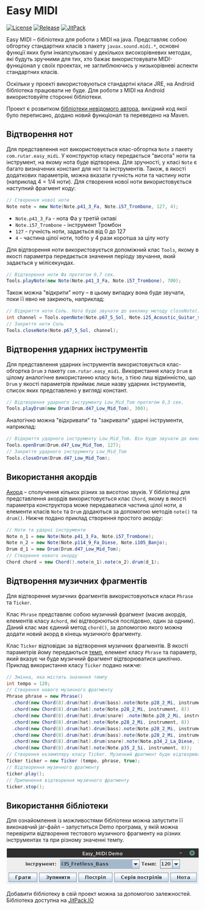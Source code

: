 # Easy MIDI

[![License](https://img.shields.io/github/license/RutarAndriy/Easy_MIDI?color=%23FF5555)](https://opensource.org/licenses/Apache-2.0)
[![Release](https://img.shields.io/github/release/RutarAndriy/Easy_MIDI.svg)](https://github.com/RutarAndriy/Easy_MIDI/releases)
[![JitPack](https://img.shields.io/badge/JitPack-1.0.0-brightgreen)](https://jitpack.io/#RutarAndriy/Easy_MIDI)

<!-- Broken barge, something went wrong -->
<!-- [![JitPack](https://jitpack.io/v/RutarAndriy/Easy_MIDI.svg)](https://jitpack.io/#RutarAndriy/Easy_MIDI) -->

Easy MIDI – бібліотека для роботи з MIDI на java. Представляє собою обгортку стандартних класів з пакету `javax.sound.midi.*`, основні функції яких були інкапсульовані у декількох високорівневих методах, які будуть зручними для тих, хто бажає використовувати MIDI-функціонал у своїх проектах, не заглиблюючись у низькорівневі аспекти стандартних класів.

Оскільки у проекті використовуються стандартні класи JRE, на Android бібліотека працювати не буде. Для роботи з MIDI на Android використовуйте сторонні бібліотеки.

Проект є розвитком [бібліотеки невідомого автора](https://habr.com/ru/sandbox/32376/), вихідний код якої було переписано, додано новий функціонал та переведено на Maven.

## Відтворення нот

Для представлення нот використовується клас-обгортка `Note` з пакету `com.rutar.easy_midi`. У конструктор класу передається "висота" ноти та інструмент, на якому нота буде відтворена. Для зручності, у класі `Note` є багато визначених констант для нот та інструментів. Також, в якості додаткових параметрів, можна вказати гучність ноти та частину ноти (наприклад 4 = 1/4 ноти). Для створення нової ноти використовується наступний фрагмент коду:

```java
// Створення нової ноти
Note note = new Note(Note.p41_3_Fa, Note.i57_Trombone, 127, 4);
```

+ `Note.p41_3_Fa` - нота Фа у третій октаві
+ `Note.i57_Trombone` - інструмент Тромбон
+ `127` - гучність ноти, задається від 0 до 127
+ `4` - частина цілої ноти, тобто у 4 рази коротша за цілу ноту

Для відтворення ноти використовується допоміжний клас `Tools`, якому в якості параметра передається значення періоду звучання, який задається у мілісекундах.

```java
// Відтворення ноти Фа протягом 0,7 сек.
Tools.playNote(new Note(Note.p41_3_Fa, Note.i57_Trombone), 700);
```

Також можна "відкрити" ноту – в цьому випадку вона буде звучати, поки її явно не закриють, наприклад:

```java
// Відкриття ноти Соль. Нота буде звучати до виклику методу closeNote()
int channel = Tools.openNote(Note.p67_5_Sol, Note.i25_Acoustic_Guitar_steel, 127);
// Закриття ноти Соль
Tools.closeNote(Note.p67_5_Sol, channel);
```

## Відтворення ударних інструментів

Для представлення ударних інструментів використовується клас-обгортка `Drum` з пакету `com.rutar.easy_midi`. Використання класу `Drum` в цілому аналогічне використанню класу `Note`, з тією лиш відмінністю, що `Drum` у якості параметрів приймає лише назву ударних інструментів, список яких представлено у вигляді констант.

```java
// Відтворення ударного інструменту Low_Mid_Tom протягом 0,3 сек.
Tools.playDrum(new Drum(Drum.d47_Low_Mid_Tom), 300);
```

Аналогічно можна "відкривати" та "закривати" ударні інструменти, наприклад:

```java
// Відкриття ударного інструменту Low_Mid_Tom. Він буде звучати до виклику методу closeDrum()
Tools.openDrum(Drum.d47_Low_Mid_Tom, 127);
// Закриття ударного інструменту Low_Mid_Tom
Tools.closeDrum(Drum.d47_Low_Mid_Tom);
```

## Використання акордів

[Акорд](https://uk.wikipedia.org/wiki/Акорд) – сполучення кількох різних за висотою звуків. У бібліотеці для представлення акордів використовується клас `Chord`, якому в якості параметра конструктора може передаватися частина цілої ноти, а елементи класів `Note` та `Drum` додаються за допомогою методів `note()` та `drum()`. Нижче подано приклад створення простого акорду:

```java
// Ноти та ударні інструменти
Note n_1 = new Note(Note.p41_3_Fa, Note.i57_Trombone);
Note n_2 = new Note(Note.p114_9_Fa_Diese, Note.i105_Banjo);
Drum d_1 = new Drum(Drum.d47_Low_Mid_Tom);
// Створення нового акорду
Chord chord = new Chord().note(n_1).note(n_2).drum(d_1);
```

## Відтворення музичних фрагментів

Для відтворення музичних фрагментів використовуються класи `Phrase` та `Ticker`.

Клас `Phrase` представляє собою музичний фрагмент (масив акордів, елементів класу `Achord`, які відтворюються послідовно, один за одним). Даний клас має єдиний метод `chord()`, за допомогою якого можна додати новий акорд в кінець музичного фрагменту.

Клас `Ticker` відповідає за відтворення музичних фрагментів. В якості параметрів йому передаються [темп](https://uk.wikipedia.org/wiki/Темп), елемент класу `Phrase` та параметр, який вказує чи буде музичний фрагмент відтворюватися циклічно. Приклад використання класу `Ticker` подано нижче:

```java
// Змінна, яка містить значення темпу
int tempo = 120;
// Створення нового музичного фрагменту
Phrase phrase = new Phrase()
  .chord(new Chord(8).drum(hat).drum(bass).note(Note.p28_2_Mi, instrument, 8))        // Акорд №1
  .chord(new Chord(8).drum(hat).note(Note.p28_2_Mi, instrument, 8))                   // Акорд №2
  .chord(new Chord(8).drum(hat).drum(snare) .note(Note.p28_2_Mi, instrument, 8))      // Акорд №3
  .chord(new Chord(8).drum(hat).note(Note.p28_2_Mi, instrument, 8))                   // Акорд №4
  .chord(new Chord(8).drum(hat).drum(bass).note(Note.p28_2_Mi, instrument, 8))        // Акорд №5
  .chord(new Chord(8).drum(hat).drum(bass).note(Note.p28_2_Mi, instrument, 8))        // Акорд №6
  .chord(new Chord(8).drum(hat).drum(snare).note(Note.p34_2_La_Diese, instrument, 8)) // Акорд №7
  .chord(new Chord(8).drum(hat).note(Note.p35_2_Si, instrument, 8));                  // Акорд №8
// Створення екземпляру класу Ticker. Музичний фрагмент буде відтворюватися циклічно.
Ticker ticker = new Ticker (tempo, phrase, true);
// Відтворення музичного фрагменту
ticker.play();
// Припинення відтворення музичного фрагменту
ticker.stop();
```

## Використання бібліотеки

Для ознайомлення із можливостями бібліотеки можна запустити її виконавчий jar-файл – запуститься Demo програма, у якій можна перевірити відтворення тестового музичного фрагменту на різних інструментах та при різному значенні темпу.

<p align="center">
  <img src="/demo_screenshot.png">
</p>

Добавити бібліотеку в свій проект можна за допомогою залежностей. Бібліотека доступна на [JitPack.IO](https://jitpack.io/#RutarAndriy/Easy_MIDI)
